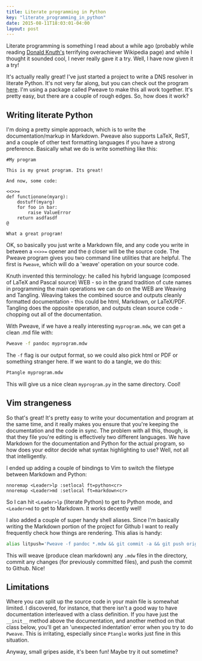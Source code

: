 ```yaml
---
title: Literate programming in Python
key: "literate_programming_in_python"
date: 2015-08-11T18:03:01-04:00
layout: post
---
```


Literate programming is something I read about a while ago (probably
while reading [Donald Knuth's](200~https://en.wikipedia.org/wiki/Donald_Knuth) 
terrifying overachiever Wikipedia page) and while I thought it sounded 
cool, I never really gave it a try. Well, I have now given it a try!

It's actually really great! I've just started a project to write a DNS
resolver in literate Python. It's not very far along, but you can check
out the program
[here](https://github.com/aliceriot/pyresolve/blob/master/pyresolve.md).
I'm using a package called Pweave to make this all work together. It's
pretty easy, but there are a couple of rough edges. So, how does it work?

## Writing literate Python

I'm doing a pretty simple approach, which is to write the
documentation/markup in Markdown. Pweave also supports LaTeX, ReST, and
a couple of other text formatting languages if you have a strong
preference. Basically what we do is write something like this:

```
#My program

This is my great program. Its great!

And now, some code:

<<>>=
def functionone(myarg):
    dostuff(myarg)
    for foo in bar:
        raise ValueError
    return asdfasdf
@

What a great program!
```

OK, so basically you just write a Markdown file, and any code you write in
between a `<<>>=` opener and the `@` closer will be the source code. The
Pweave program gives you two command line utilities that are helpful. The
first is `Pweave`, which will do a 'weave' operation on your source code. 

Knuth invented this terminology: he called his hybrid language (composed
of LaTeX and Pascal source) WEB - so in the grand tradition of cute names
in programming the main operations we can do on the WEB are Weaving and
Tangling. Weaving takes the combined source and outputs cleanly formatted
documentation - this could be html, Markdown, or LaTeX/PDF. Tangling does
the opposite operation, and outputs clean source code - chopping out all
of the documentation.

With Pweave, if we have a really interesting `myprogram.mdw`, we can get
a clean .md file with:

```bash
Pweave -f pandoc myprogram.mdw
```

The `-f` flag is our output format, so we could also pick html or PDF or
something stranger here. If we want to do a tangle, we do this:

```bash
Ptangle myprogram.mdw
```

This will give us a nice clean `myprogram.py` in the same directory. Cool!

## Vim strangeness

So that's great! It's pretty easy to write your documentation and program
at the same time, and it really makes you ensure that you're keeping the
documentation and the code in sync. The problem with all this, though, is
that they file you're editing is effectively two different languages. We
have Markdown for the documentation and Python for the actual program, so
how does your editor decide what syntax highlighting to use? Well, not all
that intelligently.

I ended up adding a couple of bindings to Vim to switch the filetype
between Markdown and Python:

```vimrc
nnoremap <Leader>lp :setlocal ft=python<cr>
nnoremap <Leader>md :setlocal ft=markdown<cr>
```

So I can hit `<Leader>lp` (literate Python) to get to Python mode, and
`<Leader>md` to get to Markdown. It works decently well!

I also added a couple of super handy shell aliases. Since I'm basically
writing the Markdown portion of the project for Github I want to really
frequently check how things are rendering. This alias is handy:

```zsh
alias litpush='Pweave -f pandoc *.mdw && git commit -a && git push origin master'
```

This will weave (produce clean markdown) any `.mdw` files in the
directory, commit any changes (for previously committed files), and push
the commit to Github. Nice!

## Limitations

Where you can split up the source code in your main file is somewhat
limited. I discovered, for instance, that there isn't a good way to have
documentation interleaved with a class definition. If you
have just the `__init__` method above the documentation, and another
method on that class below, you'll get an 'unexpected indentation' error
when you try to do `Pweave`. This is irritating, especially since
`Ptangle` works just fine in this situation. 

Anyway, small gripes aside, it's been fun! Maybe try it out sometime?
